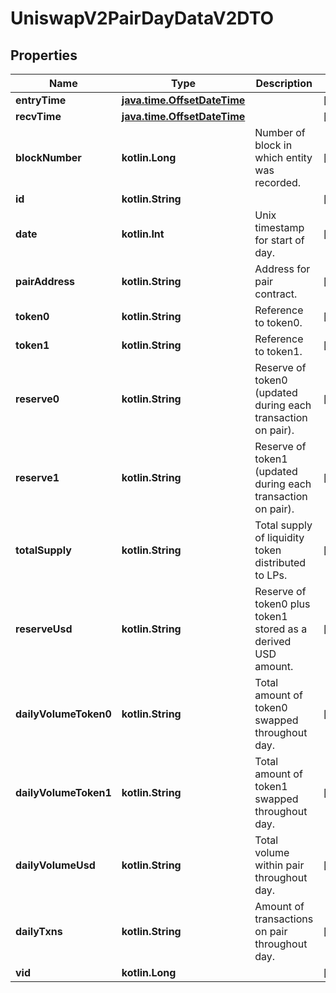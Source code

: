 
# UniswapV2PairDayDataV2DTO

## Properties
Name | Type | Description | Notes
------------ | ------------- | ------------- | -------------
**entryTime** | [**java.time.OffsetDateTime**](java.time.OffsetDateTime.md) |  |  [optional]
**recvTime** | [**java.time.OffsetDateTime**](java.time.OffsetDateTime.md) |  |  [optional]
**blockNumber** | **kotlin.Long** | Number of block in which entity was recorded. |  [optional]
**id** | **kotlin.String** |  |  [optional]
**date** | **kotlin.Int** | Unix timestamp for start of day. |  [optional]
**pairAddress** | **kotlin.String** | Address for pair contract. |  [optional]
**token0** | **kotlin.String** | Reference to token0. |  [optional]
**token1** | **kotlin.String** | Reference to token1. |  [optional]
**reserve0** | **kotlin.String** | Reserve of token0 (updated during each transaction on pair). |  [optional]
**reserve1** | **kotlin.String** | Reserve of token1 (updated during each transaction on pair). |  [optional]
**totalSupply** | **kotlin.String** | Total supply of liquidity token distributed to LPs. |  [optional]
**reserveUsd** | **kotlin.String** | Reserve of token0 plus token1 stored as a derived USD amount. |  [optional]
**dailyVolumeToken0** | **kotlin.String** | Total amount of token0 swapped throughout day. |  [optional]
**dailyVolumeToken1** | **kotlin.String** | Total amount of token1 swapped throughout day. |  [optional]
**dailyVolumeUsd** | **kotlin.String** | Total volume within pair throughout day. |  [optional]
**dailyTxns** | **kotlin.String** | Amount of transactions on pair throughout day. |  [optional]
**vid** | **kotlin.Long** |  |  [optional]



